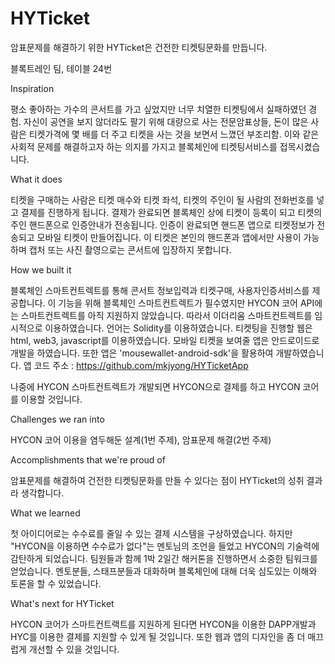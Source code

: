 # HYTicket

암표문제를 해결하기 위한 HYTicket은 건전한 티켓팅문화를 만듭니다.

블록트레인 팀, 테이블 24번

Inspiration

평소 좋아하는 가수의 콘서트를 가고 싶었지만 너무 치열한 티켓팅에서 실패하였던 경험. 자신이 공연을 보지 않더라도 팔기 위해 대량으로 사는 전문암표상들, 돈이 많은 사람은 티켓가격에 몇 배를 더 주고 티켓을 사는 것을 보면서 느꼈던 부조리함. 이와 같은 사회적 문제를 해결하고자 하는 의지를 가지고 블록체인에 티켓팅서비스를 접목시켰습니다.

What it does

티켓을 구매하는 사람은 티켓 매수와 티켓 좌석, 티켓의 주인이 될 사람의 전화번호를 넣고 결제를 진행하게 됩니다. 결제가 완료되면 블록체인 상에 티켓이 등록이 되고 티켓의 주인 핸드폰으로 인증안내가 전송됩니다. 인증이 완료되면 핸드폰 앱으로 티켓정보가 전송되고 모바일 티켓이 만들어집니다. 이 티켓은 본인의 핸드폰과 앱에서만 사용이 가능하며 캡처 또는 사진 촬영으로는 콘서트에 입장하지 못합니다.

How we built it

블록체인 스마트컨트렉트를 통해 콘서트 정보입력과 티켓구매, 사용자인증서비스를 제공합니다. 이 기능을 위해 블록체인 스마트컨트렉트가 필수였지만 HYCON 코어 API에는 스마트컨트렉트를 아직 지원하지 않았습니다. 따라서 이더리움 스마트컨트렉트를 임시적으로 이용하였습니다. 언어는 Solidity를 이용하였습니다. 티켓팅을 진행할 웹은 html, web3, javascript를 이용하였습니다. 모바일 티켓을 보여줄 앱은 안드로이드로 개발을 하였습니다. 또한 앱은 'mousewallet-android-sdk'을 활용하여 개발하였습니다.
앱 코드 주소 : https://github.com/mkjyong/HYTicketApp

나중에 HYCON 스마트컨트렉트가 개발되면 HYCON으로 결제를 하고 HYCON 코어를 이용할 것입니다.

Challenges we ran into

HYCON 코어 이용을 염두해둔 설계(1번 주제), 암표문제 해결(2번 주제)

Accomplishments that we're proud of

암표문제를 해결하여 건전한 티켓팅문화를 만들 수 있다는 점이 HYTicket의 성취 결과라 생각합니다.

What we learned

첫 아이디어로는 수수료를 줄일 수 있는 결제 시스템을 구상하였습니다. 하지만 "HYCON을 이용하면 수수료가 없다"는 멘토님의 조언을 들었고 HYCON의 기술력에 감탄하게 되었습니다. 팀원들과 함께 1박 2일간 해커톤을 진행하면서 소중한 팀워크를 얻었습니다. 멘토분들, 스태프분들과 대화하며 블록체인에 대해 더욱 심도있는 이해와 토론을 할 수 있었습니다.

What's next for HYTicket

HYCON 코어가 스마트컨트랙트를 지원하게 된다면 HYCON을 이용한 DAPP개발과 HYC를 이용한 결제를 지원할 수 있게 될 것입니다. 또한 웹과 앱의 디자인을 좀 더 매끄럽게 개선할 수 있을 것입니다.
